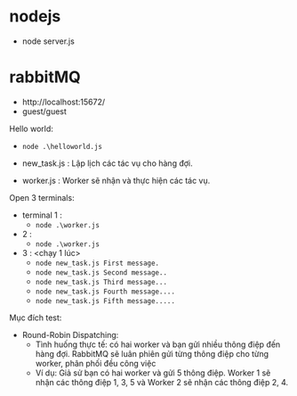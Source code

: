 # nodejs
- node server.js

# rabbitMQ
- http://localhost:15672/ 
- guest/guest

Hello world: 
- `node .\helloworld.js` 

- new_task.js : Lập lịch các tác vụ cho hàng đợi.
- worker.js : Worker sẽ nhận và thực hiện các tác vụ.

Open 3 terminals:
- terminal 1 :  
  - `node .\worker.js`
- 2 :  
  - `node .\worker.js`
- 3 : <chạy 1 lúc>
  - `node new_task.js First message.`
  - `node new_task.js Second message..`
  - `node new_task.js Third message...`
  - `node new_task.js Fourth message....`
  - `node new_task.js Fifth message.....`



Mục đích test:
- Round-Robin Dispatching: 
  - Tình huống thực tế: có hai worker và bạn gửi nhiều thông điệp đến hàng đợi. RabbitMQ sẽ luân phiên gửi từng thông điệp cho từng worker, phân phối đều công việc
  - Ví dụ:
    Giả sử bạn có hai worker và gửi 5 thông điệp. Worker 1 sẽ nhận các thông điệp 1, 3, 5 và Worker 2 sẽ nhận các thông điệp 2, 4.